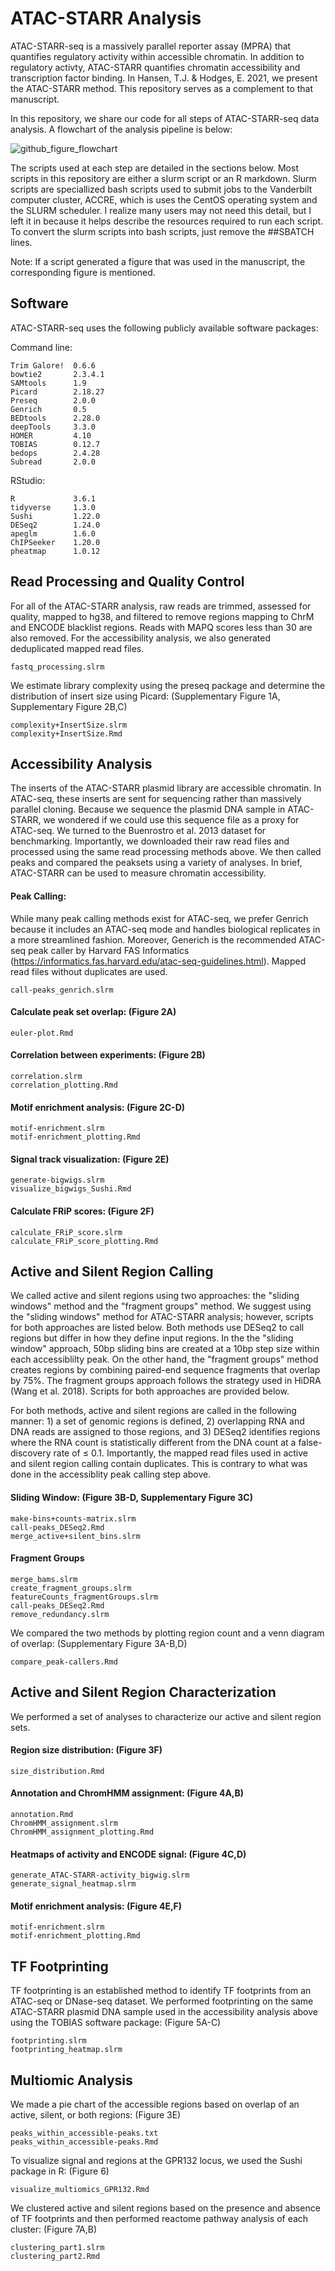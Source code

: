 # ATAC-STARR Analysis 
ATAC-STARR-seq is a massively parallel reporter assay (MPRA) that quantifies regulatory activity within accessible chromatin. In addition to regulatory activty, ATAC-STARR quantifies chromatin accessibility and transcription factor binding. In Hansen, T.J. & Hodges, E. 2021, we present the ATAC-STARR method. This repository serves as a complement to that manuscript. 

In this repository, we share our code for all steps of ATAC-STARR-seq data analysis. A flowchart of the analysis pipeline is below:

![github_figure_flowchart](https://user-images.githubusercontent.com/61889919/124975325-879a1080-dff3-11eb-9c8f-fcd3b397dd45.png)

The scripts used at each step are detailed in the sections below. Most scripts in this repository are either a slurm script or an R markdown. Slurm scripts are speciallized bash scripts used to submit jobs to the Vanderbilt computer cluster, ACCRE, which is uses the CentOS operating system and the SLURM scheduler. I realize many users may not need this detail, but I left it in because it helps describe the resources required to run each script. To convert the slurm scripts into bash scripts, just remove the ##SBATCH lines. 

Note: If a script generated a figure that was used in the manuscript, the corresponding figure is mentioned. 

## Software
ATAC-STARR-seq uses the following publicly available software packages: 

Command line:
```
Trim Galore!  0.6.6 
bowtie2       2.3.4.1
SAMtools      1.9
Picard        2.18.27
Preseq        2.0.0
Genrich       0.5
BEDtools      2.28.0
deepTools     3.3.0
HOMER         4.10
TOBIAS        0.12.7
bedops        2.4.28
Subread       2.0.0
```
RStudio:
```
R             3.6.1
tidyverse     1.3.0
Sushi         1.22.0
DESeq2        1.24.0
apeglm        1.6.0
ChIPSeeker    1.20.0
pheatmap      1.0.12 
```
## Read Processing and Quality Control
For all of the ATAC-STARR analysis, raw reads are trimmed, assessed for quality, mapped to hg38, and filtered to remove regions mapping to ChrM and ENCODE blacklist regions. Reads with MAPQ scores less than 30 are also removed. For the accessibility analysis, we also generated deduplicated mapped read files. 
```
fastq_processing.slrm
```
We estimate library complexity using the preseq package and determine the distribution of insert size using Picard: (Supplementary Figure 1A, Supplementary Figure 2B,C)
```
complexity+InsertSize.slrm
complexity+InsertSize.Rmd
```
## Accessibility Analysis
The inserts of the ATAC-STARR plasmid library are accessible chromatin. In ATAC-seq, these inserts are sent for sequencing rather than massively parallel cloning. Because we sequence the plasmid DNA sample in ATAC-STARR, we wondered if we could use this sequence file as a proxy for ATAC-seq. We turned to the Buenrostro et al. 2013 dataset for benchmarking. Importantly, we downloaded their raw read files and processed using the same read processing methods above. We then called peaks and compared the peaksets using a variety of analyses. In brief, ATAC-STARR can be used to measure chromatin accessibility. 

#### Peak Calling: 
While many peak calling methods exist for ATAC-seq, we prefer Genrich because it includes an ATAC-seq mode and handles biological replicates in a more streamlined fashion. Moreover, Generich is the recommended ATAC-seq peak caller by Harvard FAS Informatics (https://informatics.fas.harvard.edu/atac-seq-guidelines.html). Mapped read files without duplicates are used.  
```
call-peaks_genrich.slrm
```
#### Calculate peak set overlap: (Figure 2A)
```
euler-plot.Rmd
```
#### Correlation between experiments: (Figure 2B)
```
correlation.slrm
correlation_plotting.Rmd
```
#### Motif enrichment analysis: (Figure 2C-D)
```
motif-enrichment.slrm
motif-enrichment_plotting.Rmd
```
#### Signal track visualization: (Figure 2E)
```
generate-bigwigs.slrm
visualize_bigwigs_Sushi.Rmd
```
#### Calculate FRiP scores: (Figure 2F)
```
calculate_FRiP_score.slrm
calculate_FRiP_score_plotting.Rmd
```
## Active and Silent Region Calling
We called active and silent regions using two approaches: the "sliding windows" method and the "fragment groups" method. We suggest using the "sliding windows" method for ATAC-STARR analysis; however, scripts for both approaches are listed below. Both methods use DESeq2 to call regions but differ in how they define input regions. In the the "sliding window" approach, 50bp sliding bins are created at a 10bp step size within each accessiblilty peak. On the other hand, the "fragment groups" method creates regions by combining paired-end sequence fragments that overlap by 75%. The fragment groups approach follows the strategy used in HiDRA (Wang et al. 2018). Scripts for both approaches are provided below. 

For both methods, active and silent regions are called in the following manner: 1) a set of genomic regions is defined, 2) overlapping RNA and DNA reads are assigned to those regions, and 3) DESeq2 identifies regions where the RNA count is statistically different from the DNA count at a false-discovery rate of ≤ 0.1. Importantly, the mapped read files used in active and silent region calling contain duplicates. This is contrary to what was done in the accessiblity peak calling step above. 

#### Sliding Window: (Figure 3B-D, Supplementary Figure 3C)
```
make-bins+counts-matrix.slrm
call-peaks_DESeq2.Rmd
merge_active+silent_bins.slrm
```
#### Fragment Groups
```
merge_bams.slrm
create_fragment_groups.slrm
featureCounts_fragmentGroups.slrm
call-peaks_DESeq2.Rmd
remove_redundancy.slrm
```
We compared the two methods by plotting region count and a venn diagram of overlap: (Supplementary Figure 3A-B,D)
```
compare_peak-callers.Rmd
```
## Active and Silent Region Characterization
We performed a set of analyses to characterize our active and silent region sets. 

#### Region size distribution: (Figure 3F)
```
size_distribution.Rmd
```
#### Annotation and ChromHMM assignment: (Figure 4A,B)
```
annotation.Rmd
ChromHMM_assignment.slrm
ChromHMM_assignment_plotting.Rmd
```
#### Heatmaps of activity and ENCODE signal: (Figure 4C,D)
```
generate_ATAC-STARR-activity_bigwig.slrm
generate_signal_heatmap.slrm
```
#### Motif enrichment analysis: (Figure 4E,F)
```
motif-enrichment.slrm
motif-enrichment_plotting.Rmd
```
## TF Footprinting 
TF footprinting is an established method to identify TF footprints from an ATAC-seq or DNase-seq dataset. We performed footprinting on the same ATAC-STARR plasmid DNA sample used in the accessibility analysis above using the TOBIAS software package: (Figure 5A-C)
```
footprinting.slrm
footprinting_heatmap.slrm
```
## Multiomic Analysis
We made a pie chart of the accessible regions based on overlap of an active, silent, or both regions: (Figure 3E)
```
peaks_within_accessible-peaks.txt
peaks_within_accessible-peaks.Rmd
```
To visualize signal and regions at the GPR132 locus, we used the Sushi package in R: (Figure 6)
```
visualize_multiomics_GPR132.Rmd
```
We clustered active and silent regions based on the presence and absence of TF footprints and then performed reactome pathway analysis of each cluster: (Figure 7A,B) 
```
clustering_part1.slrm
clustering_part2.Rmd
```

